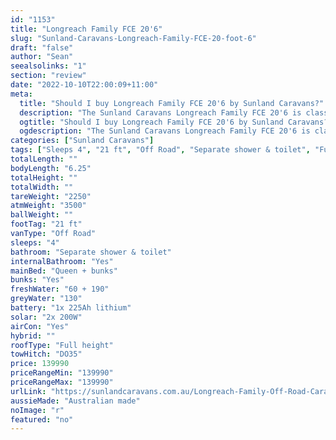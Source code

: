 ```yaml
---
id: "1153"
title: "Longreach Family FCE 20'6"
slug: "Sunland-Caravans-Longreach-Family-FCE-20-foot-6"
draft: "false"
author: "Sean"
seealsolinks: "1"
section: "review"
date: "2022-10-10T22:00:09+11:00"
meta:
  title: "Should I buy Longreach Family FCE 20'6 by Sunland Caravans?"
  description: "The Sunland Caravans Longreach Family FCE 20'6 is classed as Off Road, and sleeps 4 people. It is Australian made and comes in at 21 ft. It generally has Separate shower & toilet."
  ogtitle: "Should I buy Longreach Family FCE 20'6 by Sunland Caravans?"
  ogdescription: "The Sunland Caravans Longreach Family FCE 20'6 is classed as Off Road, and sleeps 4 people. It is Australian made and comes in at 21 ft. It generally has Separate shower & toilet."
categories: ["Sunland Caravans"]
tags: ["Sleeps 4", "21 ft", "Off Road", "Separate shower & toilet", "Full height", "Over 100k", "Australian made"]
totalLength: ""
bodyLength: "6.25"
totalHeight: ""
totalWidth: ""
tareWeight: "2250"
atmWeight: "3500"
ballWeight: ""
footTag: "21 ft"
vanType: "Off Road"
sleeps: "4"
bathroom: "Separate shower & toilet"
internalBathroom: "Yes"
mainBed: "Queen + bunks"
bunks: "Yes"
freshWater: "60 + 190"
greyWater: "130"
battery: "1x 225Ah lithium"
solar: "2x 200W"
airCon: "Yes"
hybrid: ""
roofType: "Full height"
towHitch: "DO35"
price: 139990
priceRangeMin: "139990"
priceRangeMax: "139990"
urlLink: "https://sunlandcaravans.com.au/Longreach-Family-Off-Road-Caravan"
aussieMade: "Australian made"
noImage: "r"
featured: "no"
---
```

